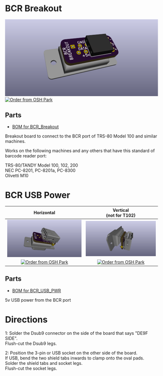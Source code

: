 # BCR Breakout
![](BCR_Breakout.png)  
<a href="https://oshpark.com/shared_projects/MTOWfRkz"><img src="https://oshpark.com/packs/media/images/badge-84bb0776ea53b1f532c02df323a90c88.png" alt="Order from OSH Park"></img></a>

## Parts
* [BOM for BCR_Breakout](https://www.digikey.com/short/zbf5mf)

Breakout board to connect to the BCR port of TRS-80 Model 100 and similar machines.

Works on the following machines and any others that have this standard of barcode reader port:

TRS-80/TANDY Model 100, 102, 200  
NEC PC-8201, PC-8201a, PC-8300  
Olivetti M10  

# BCR USB Power
|Horizontal|Vertical<br>(not for T102)|
|:---:|:---:|
|![](BCR_USB_PWR.png)|![](BCR_USB_PWR_up.png)|
|<a href="https://oshpark.com/shared_projects/mTFeysVg"><img src="https://oshpark.com/packs/media/images/badge-84bb0776ea53b1f532c02df323a90c88.png" alt="Order from OSH Park"></img></a>|<a href="https://oshpark.com/shared_projects/OHdw5nqN"><img src="https://oshpark.com/packs/media/images/badge-84bb0776ea53b1f532c02df323a90c88.png" alt="Order from OSH Park"></img></a>|

## Parts
* [BOM for BCR_USB_PWR](https://www.digikey.com/short/zb4hr4)

5v USB power from the BCR port

# Directions

1: Solder the Dsub9 connector on the side of the board that says "DE9F SIDE".  
Flush-cut the Dsub9 legs.

2: Position the 3-pin or USB socket on the other side of the board.  
If USB, bend the two shield tabs inwards to clamp onto the oval pads.  
Solder the shield tabs and socket legs.  
Flush-cut the socket legs.
